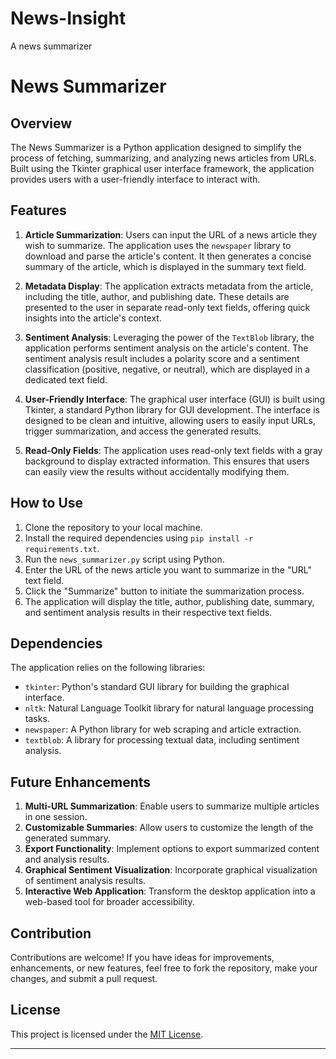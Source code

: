 # News-Insight
A news summarizer

# News Summarizer

## Overview

The News Summarizer is a Python application designed to simplify the process of fetching, summarizing, and analyzing news articles from URLs. Built using the Tkinter graphical user interface framework, the application provides users with a user-friendly interface to interact with.

## Features

1. **Article Summarization**: Users can input the URL of a news article they wish to summarize. The application uses the `newspaper` library to download and parse the article's content. It then generates a concise summary of the article, which is displayed in the summary text field.

2. **Metadata Display**: The application extracts metadata from the article, including the title, author, and publishing date. These details are presented to the user in separate read-only text fields, offering quick insights into the article's context.

3. **Sentiment Analysis**: Leveraging the power of the `TextBlob` library, the application performs sentiment analysis on the article's content. The sentiment analysis result includes a polarity score and a sentiment classification (positive, negative, or neutral), which are displayed in a dedicated text field.

4. **User-Friendly Interface**: The graphical user interface (GUI) is built using Tkinter, a standard Python library for GUI development. The interface is designed to be clean and intuitive, allowing users to easily input URLs, trigger summarization, and access the generated results.

5. **Read-Only Fields**: The application uses read-only text fields with a gray background to display extracted information. This ensures that users can easily view the results without accidentally modifying them.

## How to Use

1. Clone the repository to your local machine.
2. Install the required dependencies using `pip install -r requirements.txt`.
3. Run the `news_summarizer.py` script using Python.
4. Enter the URL of the news article you want to summarize in the "URL" text field.
5. Click the "Summarize" button to initiate the summarization process.
6. The application will display the title, author, publishing date, summary, and sentiment analysis results in their respective text fields.

## Dependencies

The application relies on the following libraries:

- `tkinter`: Python's standard GUI library for building the graphical interface.
- `nltk`: Natural Language Toolkit library for natural language processing tasks.
- `newspaper`: A Python library for web scraping and article extraction.
- `textblob`: A library for processing textual data, including sentiment analysis.

## Future Enhancements

1. **Multi-URL Summarization**: Enable users to summarize multiple articles in one session.
2. **Customizable Summaries**: Allow users to customize the length of the generated summary.
3. **Export Functionality**: Implement options to export summarized content and analysis results.
4. **Graphical Sentiment Visualization**: Incorporate graphical visualization of sentiment analysis results.
5. **Interactive Web Application**: Transform the desktop application into a web-based tool for broader accessibility.

## Contribution

Contributions are welcome! If you have ideas for improvements, enhancements, or new features, feel free to fork the repository, make your changes, and submit a pull request.

## License

This project is licensed under the [MIT License](LICENSE).

---



